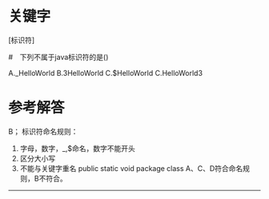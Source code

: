 # 关键字

[标识符]

#　下列不属于java标识符的是()

A._HelloWorld
B.3HelloWorld
C.$HelloWorld
C.HelloWorld3

# 参考解答
B；
标识符命名规则：
1. 字母，数字，_,$命名，数字不能开头  
2. 区分大小写
3. 不能与关键字重名 public static void package class
A、C、D符合命名规则，B不符合。

---